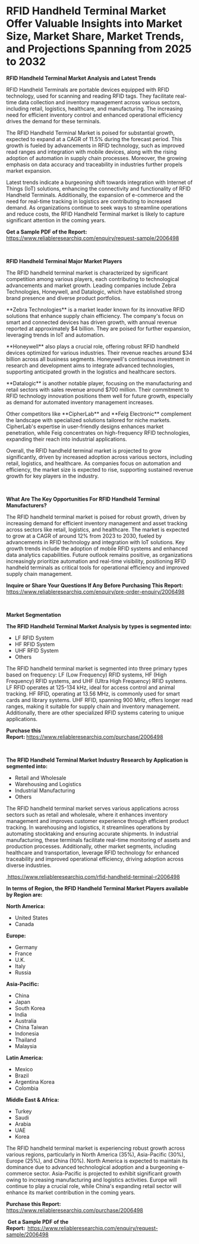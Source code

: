 <p><h1>RFID Handheld Terminal Market Offer Valuable Insights into Market Size, Market Share, Market Trends, and Projections Spanning from 2025 to 2032</h1></p><p><strong>RFID Handheld Terminal Market Analysis and Latest Trends</strong></p>
<p><p>RFID Handheld Terminals are portable devices equipped with RFID technology, used for scanning and reading RFID tags. They facilitate real-time data collection and inventory management across various sectors, including retail, logistics, healthcare, and manufacturing. The increasing need for efficient inventory control and enhanced operational efficiency drives the demand for these terminals.</p><p>The RFID Handheld Terminal Market is poised for substantial growth, expected to expand at a CAGR of 11.5% during the forecast period. This growth is fueled by advancements in RFID technology, such as improved read ranges and integration with mobile devices, along with the rising adoption of automation in supply chain processes. Moreover, the growing emphasis on data accuracy and traceability in industries further propels market expansion.</p><p>Latest trends indicate a burgeoning shift towards integration with Internet of Things (IoT) solutions, enhancing the connectivity and functionality of RFID Handheld Terminals. Additionally, the expansion of e-commerce and the need for real-time tracking in logistics are contributing to increased demand. As organizations continue to seek ways to streamline operations and reduce costs, the RFID Handheld Terminal market is likely to capture significant attention in the coming years.</p></p>
<p><strong>Get a Sample PDF of the Report:&nbsp;</strong> <a href="https://www.reliableresearchiq.com/enquiry/request-sample/2006498?utm_campaign=2271&utm_medium=2&utm_source=Github&utm_content=ia&utm_term=12042025&utm_id=rfid-handheld-terminal">https://www.reliableresearchiq.com/enquiry/request-sample/2006498</a></p>
<p>&nbsp;</p>
<p><strong>RFID Handheld Terminal Major Market Players</strong></p>
<p><p>The RFID handheld terminal market is characterized by significant competition among various players, each contributing to technological advancements and market growth. Leading companies include Zebra Technologies, Honeywell, and Datalogic, which have established strong brand presence and diverse product portfolios.</p><p>**Zebra Technologies** is a market leader known for its innovative RFID solutions that enhance supply chain efficiency. The company's focus on smart and connected devices has driven growth, with annual revenue reported at approximately $4 billion. They are poised for further expansion, leveraging trends in IoT and automation.</p><p>**Honeywell** also plays a crucial role, offering robust RFID handheld devices optimized for various industries. Their revenue reaches around $34 billion across all business segments. Honeywell's continuous investment in research and development aims to integrate advanced technologies, supporting anticipated growth in the logistics and healthcare sectors.</p><p>**Datalogic** is another notable player, focusing on the manufacturing and retail sectors with sales revenue around $700 million. Their commitment to RFID technology innovation positions them well for future growth, especially as demand for automated inventory management increases.</p><p>Other competitors like **CipherLab** and **Feig Electronic** complement the landscape with specialized solutions tailored for niche markets. CipherLab's expertise in user-friendly designs enhances market penetration, while Feig concentrates on high-frequency RFID technologies, expanding their reach into industrial applications.</p><p>Overall, the RFID handheld terminal market is projected to grow significantly, driven by increased adoption across various sectors, including retail, logistics, and healthcare. As companies focus on automation and efficiency, the market size is expected to rise, supporting sustained revenue growth for key players in the industry.</p></p>
<p>&nbsp;</p>
<p><strong>What Are The Key Opportunities For RFID Handheld Terminal Manufacturers?</strong></p>
<p><p>The RFID handheld terminal market is poised for robust growth, driven by increasing demand for efficient inventory management and asset tracking across sectors like retail, logistics, and healthcare. The market is expected to grow at a CAGR of around 12% from 2023 to 2030, fueled by advancements in RFID technology and integration with IoT solutions. Key growth trends include the adoption of mobile RFID systems and enhanced data analytics capabilities. Future outlook remains positive, as organizations increasingly prioritize automation and real-time visibility, positioning RFID handheld terminals as critical tools for operational efficiency and improved supply chain management.</p></p>
<p><strong>Inquire or Share Your Questions If Any Before Purchasing This Report:</strong> <a href="https://www.reliableresearchiq.com/enquiry/pre-order-enquiry/2006498?utm_campaign=2271&utm_medium=2&utm_source=Github&utm_content=ia&utm_term=12042025&utm_id=rfid-handheld-terminal">https://www.reliableresearchiq.com/enquiry/pre-order-enquiry/2006498</a></p>
<p>&nbsp;</p>
<p><strong>Market Segmentation</strong></p>
<p><strong>The RFID Handheld Terminal Market Analysis by types is segmented into:</strong></p>
<p><ul><li>LF RFID System</li><li>HF RFID System</li><li>UHF RFID System</li><li>Others</li></ul></p>
<p><p>The RFID handheld terminal market is segmented into three primary types based on frequency: LF (Low Frequency) RFID systems, HF (High Frequency) RFID systems, and UHF (Ultra High Frequency) RFID systems. LF RFID operates at 125-134 kHz, ideal for access control and animal tracking. HF RFID, operating at 13.56 MHz, is commonly used for smart cards and library systems. UHF RFID, spanning 900 MHz, offers longer read ranges, making it suitable for supply chain and inventory management. Additionally, there are other specialized RFID systems catering to unique applications.</p></p>
<p><strong>Purchase this Report:&nbsp;</strong><a href="https://www.reliableresearchiq.com/purchase/2006498?utm_campaign=2271&utm_medium=2&utm_source=Github&utm_content=ia&utm_term=12042025&utm_id=rfid-handheld-terminal">https://www.reliableresearchiq.com/purchase/2006498</a></p>
<p>&nbsp;</p>
<p><strong>The RFID Handheld Terminal Market Industry Research by Application is segmented into:</strong></p>
<p><ul><li>Retail and Wholesale</li><li>Warehousing and Logistics</li><li>Industrial Manufacturing</li><li>Others</li></ul></p>
<p><p>The RFID handheld terminal market serves various applications across sectors such as retail and wholesale, where it enhances inventory management and improves customer experience through efficient product tracking. In warehousing and logistics, it streamlines operations by automating stocktaking and ensuring accurate shipments. In industrial manufacturing, these terminals facilitate real-time monitoring of assets and production processes. Additionally, other market segments, including healthcare and transportation, leverage RFID technology for enhanced traceability and improved operational efficiency, driving adoption across diverse industries.</p></p>
<p><a href="https://www.reliableresearchiq.com/rfid-handheld-terminal-r2006498?utm_campaign=2271&utm_medium=2&utm_source=Github&utm_content=ia&utm_term=12042025&utm_id=rfid-handheld-terminal">&nbsp;https://www.reliableresearchiq.com/rfid-handheld-terminal-r2006498</a></p>
<p><strong>In terms of Region, the RFID Handheld Terminal Market Players available by Region are:</strong></p>
<p>
    <p> <strong> North America: </strong>
        <ul>
            <li>United States</li>
            <li>Canada</li>
        </ul>
        </p> 
    <p> <strong> Europe: </strong>
        <ul>
            <li>Germany</li>
            <li>France</li>
            <li>U.K.</li>
            <li>Italy</li>
            <li>Russia</li>
        </ul>
        </p> 
    <p> <strong> Asia-Pacific: </strong>
        <ul>
            <li>China</li>
            <li>Japan</li>
            <li>South Korea</li>
            <li>India</li>
            <li>Australia</li>
            <li>China Taiwan</li>
            <li>Indonesia</li>
            <li>Thailand</li>
            <li>Malaysia</li>
        </ul>
        </p> 
    <p> <strong> Latin America: </strong>
        <ul>
            <li>Mexico</li>
            <li>Brazil</li>
            <li>Argentina Korea</li>
            <li>Colombia</li>
        </ul>
        </p> 
    <p> <strong> Middle East & Africa: </strong>
        <ul>
            <li>Turkey</li>
            <li>Saudi</li>
            <li>Arabia</li>
            <li>UAE</li>
            <li>Korea</li>
        </ul>
    </p>
    </p>
<p><p>The RFID handheld terminal market is experiencing robust growth across various regions, particularly in North America (35%), Asia-Pacific (30%), Europe (25%), and China (10%). North America is expected to maintain its dominance due to advanced technological adoption and a burgeoning e-commerce sector. Asia-Pacific is projected to exhibit significant growth owing to increasing manufacturing and logistics activities. Europe will continue to play a crucial role, while China's expanding retail sector will enhance its market contribution in the coming years.</p></p>
<p><strong>Purchase this Report: </strong><a href="https://www.reliableresearchiq.com/purchase/2006498?utm_campaign=2271&utm_medium=2&utm_source=Github&utm_content=ia&utm_term=12042025&utm_id=rfid-handheld-terminal">https://www.reliableresearchiq.com/purchase/2006498</a></p>
<p>&nbsp;<strong>Get a Sample PDF of the Report:&nbsp;&nbsp;</strong><a href="https://www.reliableresearchiq.com/enquiry/request-sample/2006498?utm_campaign=2271&utm_medium=2&utm_source=Github&utm_content=ia&utm_term=12042025&utm_id=rfid-handheld-terminal">https://www.reliableresearchiq.com/enquiry/request-sample/2006498</a></p>
<p><strong></strong></p>
<p><p></p><p></p><p></p></p>